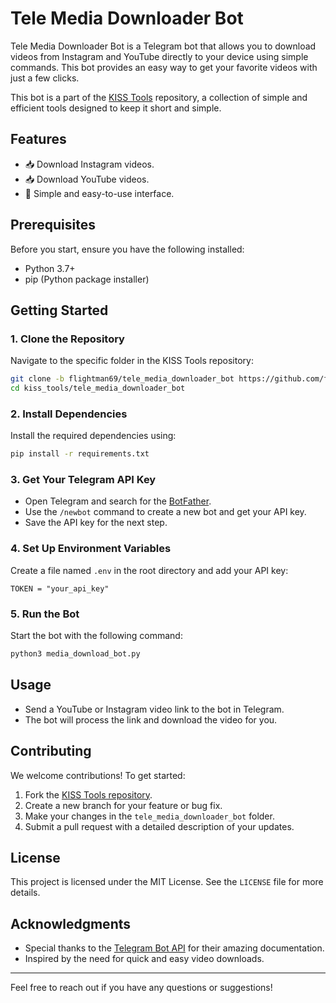 
# Tele Media Downloader Bot

Tele Media Downloader Bot is a Telegram bot that allows you to download videos from Instagram and YouTube directly to your device using simple commands. This bot provides an easy way to get your favorite videos with just a few clicks.

This bot is a part of the [KISS Tools](https://github.com/flightman69/kiss_tools) repository, a collection of simple and efficient tools designed to keep it short and simple.

## Features
- 📥 Download Instagram videos.
- 📥 Download YouTube videos.
- 🎯 Simple and easy-to-use interface.

## Prerequisites

Before you start, ensure you have the following installed:
- Python 3.7+
- pip (Python package installer)

## Getting Started

### 1. Clone the Repository
Navigate to the specific folder in the KISS Tools repository:
```bash
git clone -b flightman69/tele_media_downloader_bot https://github.com/flightman69/kiss_tools.git
cd kiss_tools/tele_media_downloader_bot
```

### 2. Install Dependencies
Install the required dependencies using:
```bash
pip install -r requirements.txt
```

### 3. Get Your Telegram API Key
- Open Telegram and search for the [BotFather](https://t.me/botfather).
- Use the `/newbot` command to create a new bot and get your API key.
- Save the API key for the next step.

### 4. Set Up Environment Variables
Create a file named `.env` in the root directory and add your API key:
```env
TOKEN = "your_api_key"
```

### 5. Run the Bot
Start the bot with the following command:
```bash
python3 media_download_bot.py
```

## Usage

- Send a YouTube or Instagram video link to the bot in Telegram.
- The bot will process the link and download the video for you.

## Contributing

We welcome contributions! To get started:
1. Fork the [KISS Tools repository](https://github.com/flightman69/kiss_tools).
2. Create a new branch for your feature or bug fix.
3. Make your changes in the `tele_media_downloader_bot` folder.
4. Submit a pull request with a detailed description of your updates.

## License

This project is licensed under the MIT License. See the `LICENSE` file for more details.

## Acknowledgments

- Special thanks to the [Telegram Bot API](https://core.telegram.org/bots/api) for their amazing documentation.
- Inspired by the need for quick and easy video downloads.

---

Feel free to reach out if you have any questions or suggestions!

